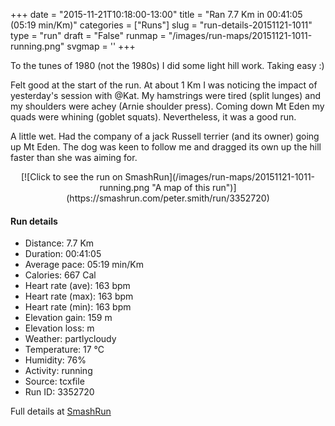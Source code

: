 +++
date = "2015-11-21T10:18:00-13:00"
title = "Ran 7.7 Km in 00:41:05 (05:19 min/Km)"
categories = ["Runs"]
slug = "run-details-20151121-1011"
type = "run"
draft = "False"
runmap = "/images/run-maps/20151121-1011-running.png"
svgmap = '<polyline points="53 5, 56 0, 46 2, 38 5, 33 11, 27 33, 11 77, 38 83, 42 85, 43 92, 46 96, 65 100, 63 84, 66 74, 72 67, 82 64, 88 66, 85 78, 88 85, 87 87, 85 90, 78 92, 74 90, 72 87, 71 86, 71 84, 75 82, 77 81, 79 77, 78 75, 79 63, 85 61, 82 57, 75 56, 68 49, 65 46, 58 46, 62 37, 64 35, 66 33, 66 30, 60 22, 61 17, 50 12, 54 6">'
+++

To the tunes of 1980 (not the 1980s) I did some light hill work. Taking easy :)

Felt good at the start of the run. At about 1 Km I was noticing the impact of yesterday's session with @Kat. My hamstrings were tired (split lunges) and my shoulders were achey (Arnie shoulder press). Coming down Mt Eden my quads were whining (goblet squats). Nevertheless, it was a good run. 

A little wet. Had the company of a jack Russell terrier (and its owner) going up Mt Eden. The dog was keen to follow me and dragged its own up the hill faster than she was aiming for. 



<!--more-->

<center>
[![Click to see the run on SmashRun](/images/run-maps/20151121-1011-running.png "A map of this run")](https://smashrun.com/peter.smith/run/3352720)
</center>

#### Run details

* Distance: 7.7 Km
* Duration: 00:41:05
* Average pace: 05:19 min/Km
* Calories: 667 Cal
* Heart rate (ave): 163 bpm
* Heart rate (max): 163 bpm
* Heart rate (min): 163 bpm
* Elevation gain: 159 m
* Elevation loss:  m
* Weather: partlycloudy
* Temperature: 17 &deg;C
* Humidity: 76%
* Activity: running
* Source: tcxfile
* Run ID: 3352720

Full details at [SmashRun](https://smashrun.com/peter.smith/run/3352720)